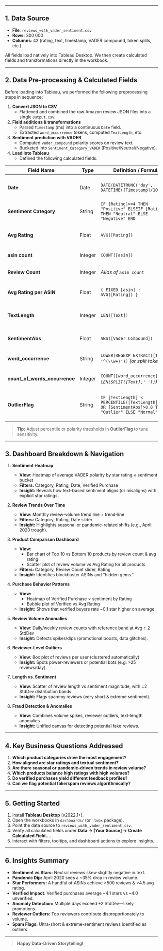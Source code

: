 

---

## 1. Data Source

- **File**: `reviews_with_vader_sentiment.csv`  
- **Rows**: 300 000  
- **Columns**: 42 (rating, text, timestamp, VADER compound, token splits, etc.)

All fields load natively into Tableau Desktop. We then create calculated fields and transformations directly in the workbook.

---
## 2. Data Pre-processing & Calculated Fields

Before loading into Tableau, we performed the following preprocessing steps in sequence:

1. **Convert JSON to CSV**  
   - Flattened and combined the raw Amazon review JSON files into a single `Output.csv`.
2. **Field additions & transformations**  
   - Parsed `Timestamp` (ms) into a continuous `Date` field.  
   - Extracted `word_occurrence` tokens, computed `TextLength`, etc.
3. **Sentiment prediction with VADER**  
   - Computed `vader_compound` polarity scores on review text.  
   - Bucketed into `Sentiment_Category_VADER` (Positive/Neutral/Negative).
4. **Load into Tableau**  
   - Defined the following calculated fields:

| Field Name                    | Type           | Definition / Formula                                                                                                    | Purpose                                                                                               |
|-------------------------------|----------------|--------------------------------------------------------------------------------------------------------------------------|-------------------------------------------------------------------------------------------------------|
| **Date**                      | Date           | `DATE(DATETRUNC('day', DATETIME([Timestamp]/1000)))`                                                                    | Convert Unix-ms timestamp to continuous Date for time series and filters.                             |
| **Sentiment Category**        | String         | `IF [Rating]>=4 THEN "Positive" ELSEIF [Rating]=3 THEN "Neutral" ELSE "Negative" END`                                    | Bucket star ratings into Negative/Neutral/Positive.                                                   |
| **Avg Rating**                | Float          | `AVG([Rating])`                                                                                                         | Overall average rating (used in product-comparison and summary views).                                |
| **asin count**                | Integer        | `COUNT([asin])`                                                                                                         | Review volume per product (ASIN).                                                                     |
| **Review Count**              | Integer        | *Alias of* `asin count`                                                                                                 | Semantic clarity when filtering or labeling “number of reviews.”                                      |
| **Avg Rating per ASIN**       | Float          | `{ FIXED [asin] : AVG([Rating]) }`                                                                                       | Product-level average rating, unaffected by other filters.                                            |
| **TextLength**                | Integer        | `LEN([Text])`                                                                                                           | Character length of each review—used to detect ultra-short (“spammy”) reviews.                        |
| **SentimentAbs**              | Float          | `ABS([Vader Compound])`                                                                                                 | Magnitude of sentiment polarity (0–1) for outlier detection.                                          |
| **word_occurrence**           | String         | `LOWER(REGEXP_EXTRACT([Text], '^(\\w+)'))` *(or split token)*                                                            | Individual token for Word Cloud and keyword-based filters.                                            |
| **count_of_words_occurrence** | Integer        | `COUNT([word_occurrence])` *(or `LEN(SPLIT([Text],' '))`)*                                                               | Frequency of each token—drives the Word Cloud and keyword filter.                                     |
| **OutlierFlag**               | String         | `IF [TextLength] < PERCENTILE([TextLength],0.05) OR [SentimentAbs]>0.8 THEN "Outlier" ELSE "Normal" END`                  | Flags “weird” reviews (too short or highly polarized) for Fraud Detection & Anomalies dashboard.      |

> **Tip:** Adjust percentile or polarity thresholds in **OutlierFlag** to tune sensitivity.
---

## 3. Dashboard Breakdown & Navigation

1. **Sentiment Heatmap**  
   - **View:** Heatmap of average VADER polarity by star rating × sentiment bucket  
   - **Filters:** Category, Rating, Date, Verified Purchase  
   - **Insight:** Reveals how text-based sentiment aligns (or misaligns) with explicit star ratings.

2. **Review Trends Over Time**  
   - **View:** Monthly review-volume trend line + trend-line  
   - **Filters:** Category, Rating, Date slider  
   - **Insight:** Highlights seasonal or pandemic-related shifts (e.g., April 2020 trough).

3. **Product Comparison Dashboard**  
   - **View:**  
     - Bar chart of Top 10 vs Bottom 10 products by review count & avg rating  
     - Scatter plot of review volume vs Avg Rating for all products  
   - **Filters:** Category, Review Count slider, Rating  
   - **Insight:** Identifies blockbuster ASINs and “hidden gems.”

4. **Purchase Behavior Patterns**  
   - **View:**  
     - Heatmap of Verified Purchase × sentiment by Rating  
     - Bubble plot of Verified vs Avg Rating  
   - **Insight:** Shows that verified buyers rate ~0.1 star higher on average.

5. **Review Volume Anomalies**  
   - **View:** Daily/weekly review counts with reference band at Avg ± 2 StdDev  
   - **Insight:** Detects spikes/dips (promotional boosts, data glitches).

6. **Reviewer-Level Outliers**  
   - **View:** Box plot of reviews per user (clustered automatically)  
   - **Insight:** Spots power-reviewers or potential bots (e.g. >25 reviews/day).

7. **Length vs. Sentiment**  
   - **View:** Scatter of review length vs sentiment magnitude, with ±2 StdDev distribution bands  
   - **Insight:** Flags spammy reviews (very short & extreme sentiment).

8. **Fraud Detection & Anomalies**  
   - **View:** Combines volume spikes, reviewer outliers, text-length anomalies  
   - **Insight:** Unified canvas for detecting potential fake reviews.

---

## 4. Key Business Questions Addressed

1. **Which product categories drive the most engagement?**  
2. **How aligned are star ratings and textual sentiment?**  
3. **Are there seasonal or pandemic-driven trends in review volume?**  
4. **Which products balance high ratings with high volumes?**  
5. **Do verified purchases yield different feedback profiles?**  
6. **Can we flag potential fake/spam reviews algorithmically?**

---

## 5. Getting Started

1. Install **Tableau Desktop** (v2022.1+).  
2. Open the workbooks in `dashboards/` (or `.twbx` package).  
3. Point the data source to `reviews_with_vader_sentiment.csv`.  
4. Verify all calculated fields under **Data → [Your Source] → Create Calculated Field…**.  
5. Interact with filters, tooltips, and dashboard actions to explore insights.

---

## 6. Insights Summary

- **Sentiment vs Stars:** Neutral reviews skew slightly negative in text.  
- **Pandemic Dip:** April 2020 sees a ~35% drop in review volume.  
- **Star Performers:** A handful of ASINs achieve >500 reviews & >4.5 avg rating.  
- **Verified Impact:** Verified purchases average ~4.1 stars vs ~4.0 unverified.  
- **Anomaly Detection:** Multiple days exceed +2 StdDev—likely promotions.  
- **Reviewer Outliers:** Top reviewers contribute disproportionately to volume.  
- **Spam Flags:** Ultra-short & extreme-sentiment reviews identified as outliers.

---

> **Happy Data-Driven Storytelling!**

